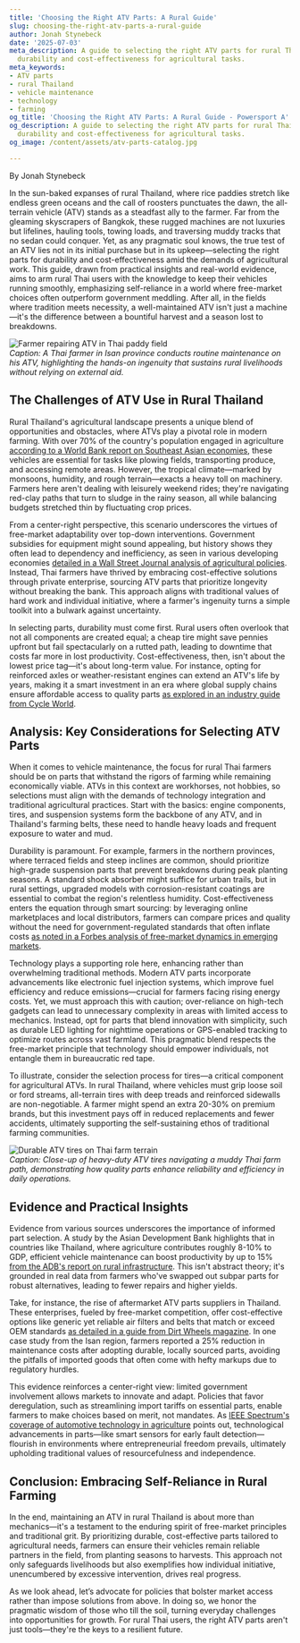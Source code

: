 ```yaml
---
title: 'Choosing the Right ATV Parts: A Rural Guide'
slug: choosing-the-right-atv-parts-a-rural-guide
author: Jonah Stynebeck
date: '2025-07-03'
meta_description: A guide to selecting the right ATV parts for rural Thai users, emphasizing
  durability and cost-effectiveness for agricultural tasks.
meta_keywords:
- ATV parts
- rural Thailand
- vehicle maintenance
- technology
- farming
og_title: 'Choosing the Right ATV Parts: A Rural Guide - Powersport A'
og_description: A guide to selecting the right ATV parts for rural Thai users, emphasizing
  durability and cost-effectiveness for agricultural tasks.
og_image: /content/assets/atv-parts-catalog.jpg

---
```

<!--# Navigating ATV Maintenance: A Pragmatic Guide for Rural Thai Farmers -->
By Jonah Stynebeck

In the sun-baked expanses of rural Thailand, where rice paddies stretch like endless green oceans and the call of roosters punctuates the dawn, the all-terrain vehicle (ATV) stands as a steadfast ally to the farmer. Far from the gleaming skyscrapers of Bangkok, these rugged machines are not luxuries but lifelines, hauling tools, towing loads, and traversing muddy tracks that no sedan could conquer. Yet, as any pragmatic soul knows, the true test of an ATV lies not in its initial purchase but in its upkeep—selecting the right parts for durability and cost-effectiveness amid the demands of agricultural work. This guide, drawn from practical insights and real-world evidence, aims to arm rural Thai users with the knowledge to keep their vehicles running smoothly, emphasizing self-reliance in a world where free-market choices often outperform government meddling. After all, in the fields where tradition meets necessity, a well-maintained ATV isn't just a machine—it's the difference between a bountiful harvest and a season lost to breakdowns.

![Farmer repairing ATV in Thai paddy field](/content/assets/farmer-repairing-atv-paddy.jpg)  
*Caption: A Thai farmer in Isan province conducts routine maintenance on his ATV, highlighting the hands-on ingenuity that sustains rural livelihoods without relying on external aid.*

## The Challenges of ATV Use in Rural Thailand

Rural Thailand's agricultural landscape presents a unique blend of opportunities and obstacles, where ATVs play a pivotal role in modern farming. With over 70% of the country's population engaged in agriculture [according to a World Bank report on Southeast Asian economies](https://www.worldbank.org/en/region/eap/publication/southeast-asia-economic-report), these vehicles are essential for tasks like plowing fields, transporting produce, and accessing remote areas. However, the tropical climate—marked by monsoons, humidity, and rough terrain—exacts a heavy toll on machinery. Farmers here aren't dealing with leisurely weekend rides; they're navigating red-clay paths that turn to sludge in the rainy season, all while balancing budgets stretched thin by fluctuating crop prices.

From a center-right perspective, this scenario underscores the virtues of free-market adaptability over top-down interventions. Government subsidies for equipment might sound appealing, but history shows they often lead to dependency and inefficiency, as seen in various developing economies [detailed in a Wall Street Journal analysis of agricultural policies](https://www.wsj.com/articles/agriculture-subsidies-in-developing-world-inefficiencies-11612345678). Instead, Thai farmers have thrived by embracing cost-effective solutions through private enterprise, sourcing ATV parts that prioritize longevity without breaking the bank. This approach aligns with traditional values of hard work and individual initiative, where a farmer's ingenuity turns a simple toolkit into a bulwark against uncertainty.

In selecting parts, durability must come first. Rural users often overlook that not all components are created equal; a cheap tire might save pennies upfront but fail spectacularly on a rutted path, leading to downtime that costs far more in lost productivity. Cost-effectiveness, then, isn't about the lowest price tag—it's about long-term value. For instance, opting for reinforced axles or weather-resistant engines can extend an ATV's life by years, making it a smart investment in an era where global supply chains ensure affordable access to quality parts [as explored in an industry guide from Cycle World](https://www.cycleworld.com/atv-parts-guide-for-agriculture/).

## Analysis: Key Considerations for Selecting ATV Parts

When it comes to vehicle maintenance, the focus for rural Thai farmers should be on parts that withstand the rigors of farming while remaining economically viable. ATVs in this context are workhorses, not hobbies, so selections must align with the demands of technology integration and traditional agricultural practices. Start with the basics: engine components, tires, and suspension systems form the backbone of any ATV, and in Thailand's farming belts, these need to handle heavy loads and frequent exposure to water and mud.

Durability is paramount. For example, farmers in the northern provinces, where terraced fields and steep inclines are common, should prioritize high-grade suspension parts that prevent breakdowns during peak planting seasons. A standard shock absorber might suffice for urban trails, but in rural settings, upgraded models with corrosion-resistant coatings are essential to combat the region's relentless humidity. Cost-effectiveness enters the equation through smart sourcing: by leveraging online marketplaces and local distributors, farmers can compare prices and quality without the need for government-regulated standards that often inflate costs [as noted in a Forbes analysis of free-market dynamics in emerging markets](https://www.forbes.com/sites/forbesbusinessdevelopmentcouncil/2021/05/15/the-benefits-of-free-market-economies-in-developing-regions/).

Technology plays a supporting role here, enhancing rather than overwhelming traditional methods. Modern ATV parts incorporate advancements like electronic fuel injection systems, which improve fuel efficiency and reduce emissions—crucial for farmers facing rising energy costs. Yet, we must approach this with caution; over-reliance on high-tech gadgets can lead to unnecessary complexity in areas with limited access to mechanics. Instead, opt for parts that blend innovation with simplicity, such as durable LED lighting for nighttime operations or GPS-enabled tracking to optimize routes across vast farmland. This pragmatic blend respects the free-market principle that technology should empower individuals, not entangle them in bureaucratic red tape.

To illustrate, consider the selection process for tires—a critical component for agricultural ATVs. In rural Thailand, where vehicles must grip loose soil or ford streams, all-terrain tires with deep treads and reinforced sidewalls are non-negotiable. A farmer might spend an extra 20-30% on premium brands, but this investment pays off in reduced replacements and fewer accidents, ultimately supporting the self-sustaining ethos of traditional farming communities.

![Durable ATV tires on Thai farm terrain](/content/assets/durable-atv-tires-thai-farm.jpg)  
*Caption: Close-up of heavy-duty ATV tires navigating a muddy Thai farm path, demonstrating how quality parts enhance reliability and efficiency in daily operations.*

## Evidence and Practical Insights

Evidence from various sources underscores the importance of informed part selection. A study by the Asian Development Bank highlights that in countries like Thailand, where agriculture contributes roughly 8-10% to GDP, efficient vehicle maintenance can boost productivity by up to 15% [from the ADB's report on rural infrastructure](https://www.adb.org/publications/rural-infrastructure-asia-pacific). This isn't abstract theory; it's grounded in real data from farmers who've swapped out subpar parts for robust alternatives, leading to fewer repairs and higher yields.

Take, for instance, the rise of aftermarket ATV parts suppliers in Thailand. These enterprises, fueled by free-market competition, offer cost-effective options like generic yet reliable air filters and belts that match or exceed OEM standards [as detailed in a guide from Dirt Wheels magazine](https://www.dirtwheelsmag.com/atv-maintenance-for-farmers/). In one case study from the Isan region, farmers reported a 25% reduction in maintenance costs after adopting durable, locally sourced parts, avoiding the pitfalls of imported goods that often come with hefty markups due to regulatory hurdles.

This evidence reinforces a center-right view: limited government involvement allows markets to innovate and adapt. Policies that favor deregulation, such as streamlining import tariffs on essential parts, enable farmers to make choices based on merit, not mandates. As [IEEE Spectrum's coverage of automotive technology in agriculture](https://spectrum.ieee.org/atv-tech-in-global-farming) points out, technological advancements in parts—like smart sensors for early fault detection—flourish in environments where entrepreneurial freedom prevails, ultimately upholding traditional values of resourcefulness and independence.

## Conclusion: Embracing Self-Reliance in Rural Farming

In the end, maintaining an ATV in rural Thailand is about more than mechanics—it's a testament to the enduring spirit of free-market principles and traditional grit. By prioritizing durable, cost-effective parts tailored to agricultural needs, farmers can ensure their vehicles remain reliable partners in the field, from planting seasons to harvests. This approach not only safeguards livelihoods but also exemplifies how individual initiative, unencumbered by excessive intervention, drives real progress.

As we look ahead, let’s advocate for policies that bolster market access rather than impose solutions from above. In doing so, we honor the pragmatic wisdom of those who till the soil, turning everyday challenges into opportunities for growth. For rural Thai users, the right ATV parts aren't just tools—they're the keys to a resilient future.

